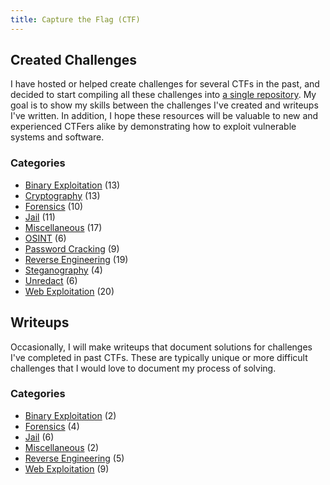```yaml
---
title: Capture the Flag (CTF)
---
```


## Created Challenges
I have hosted or helped create challenges for several CTFs in the past, and decided to start compiling all these challenges into [a single repository](https://github.com/Legoclones/created-ctf-challenges). My goal is to show my skills between the challenges I've created and writeups I've written. In addition, I hope these resources will be valuable to new and experienced CTFers alike by demonstrating how to exploit vulnerable systems and software. 

### Categories
* [Binary Exploitation](https://github.com/Legoclones/created-ctf-challenges#binary-exploitation-pwn) (13)
* [Cryptography](https://github.com/Legoclones/created-ctf-challenges#cryptography) (13)
* [Forensics](https://github.com/Legoclones/created-ctf-challenges#forensics)  (10)
* [Jail](https://github.com/Legoclones/created-ctf-challenges#jail) (11)
* [Miscellaneous](https://github.com/Legoclones/created-ctf-challenges#miscellaneous) (17)
* [OSINT](https://github.com/Legoclones/created-ctf-challenges#OSINT) (6)
* [Password Cracking](https://github.com/Legoclones/created-ctf-challenges#password-cracking) (9)
* [Reverse Engineering](https://github.com/Legoclones/created-ctf-challenges#reverse-engineering) (19)
* [Steganography](https://github.com/Legoclones/created-ctf-challenges#steganography) (4)
* [Unredact](https://github.com/Legoclones/created-ctf-challenges#unredact) (6)
* [Web Exploitation](https://github.com/Legoclones/created-ctf-challenges#web) (20)

## Writeups
Occasionally, I will make writeups that document solutions for challenges I've completed in past CTFs. These are typically unique or more difficult challenges that I would love to document my process of solving. 

### Categories
* [Binary Exploitation](/tags/pwn/) (2)
* [Forensics](/tags/forensics/) (4)
* [Jail](/tags/jail/) (6)
* [Miscellaneous](/tags/misc/) (2)
* [Reverse Engineering](/tags/rev/) (5)
* [Web Exploitation](/tags/web/) (9)